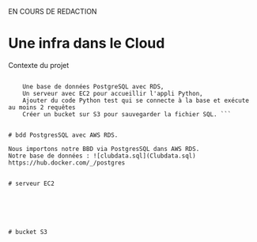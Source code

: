 EN COURS DE REDACTION

# Une infra dans le Cloud

Contexte du projet

``` Utiliser et mettre en place sur AWS :

    Une base de données PostgreSQL avec RDS,
    Un serveur avec EC2 pour accueillir l'appli Python,
    Ajouter du code Python test qui se connecte à la base et exécute au moins 2 requêtes 
    Créer un bucket sur S3 pour sauvegarder la fichier SQL. ```


# bdd PostgresSQL avec AWS RDS.

Nous importons notre BBD via PostgresSQL dans AWS RDS.
Notre base de données : ![clubdata.sql](Clubdata.sql) 
https://hub.docker.com/_/postgres


# serveur EC2






# bucket S3
